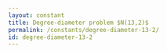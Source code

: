 ```yaml
---
layout: constant
title: Degree-diameter problem $N(13,2)$
permalink: /constants/degree-diameter-13-2/
id: degree-diameter-13-2
---
```

